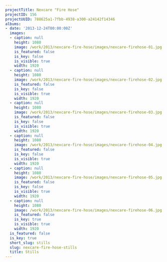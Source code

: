 ```yaml
---
projectTitle: Nexcare "Fire Hose"
projectID: 156
projectUUID: 788625a1-7fbb-4938-a300-a24142f14346
albums:
- date: '2013-12-24T00:00:00Z'
  images:
  - caption: null
    height: 1080
    image: /work/2013/nexcare-fire-hose/images/nexcare-firehose-01.jpg
    is_featured: false
    is_key: false
    is_visible: true
    width: 1920
  - caption: null
    height: 1080
    image: /work/2013/nexcare-fire-hose/images/nexcare-firehose-02.jpg
    is_featured: false
    is_key: false
    is_visible: true
    width: 1920
  - caption: null
    height: 1080
    image: /work/2013/nexcare-fire-hose/images/nexcare-firehose-03.jpg
    is_featured: false
    is_key: false
    is_visible: true
    width: 1920
  - caption: null
    height: 1080
    image: /work/2013/nexcare-fire-hose/images/nexcare-firehose-04.jpg
    is_featured: false
    is_key: false
    is_visible: true
    width: 1920
  - caption: null
    height: 1080
    image: /work/2013/nexcare-fire-hose/images/nexcare-firehose-05.jpg
    is_featured: false
    is_key: false
    is_visible: true
    width: 1920
  - caption: null
    height: 1080
    image: /work/2013/nexcare-fire-hose/images/nexcare-firehose-06.jpg
    is_featured: false
    is_key: true
    is_visible: true
    width: 1920
  is_featured: false
  is_key: true
  short_slug: stills
  slug: nexcare-fire-hose-stills
  title: Stills
---
```

